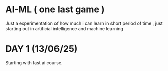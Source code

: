 # AI-ML ( one last game )
Just a experimentation of how much i can learn in short period of time , just starting out in artificial intelligence and machine learning 

# DAY 1 (13/06/25) 
Starting with fast ai course. 
